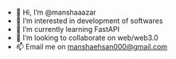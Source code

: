 - 👋 Hi, I’m @manshaaazar
- 👀 I’m interested in development of softwares
- 🌱 I’m currently learning FastAPI
- 💞️ I’m looking to collaborate on web/web3.0
- 📫 Email me on manshaehsan000@gmail.com

<!---
manshaaazar/manshaaazar is a ✨ special ✨ repository because its `README.md` (this file) appears on your GitHub profile.
You can click the Preview link to take a look at your changes.
--->
